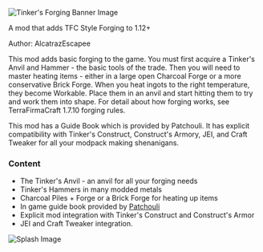 ![Tinker's Forging Banner Image](https://github.com/alcatrazEscapee/tinkers-forging/blob/1.12/src/main/resources/assets/banner.png?raw=true)

A mod that adds TFC Style Forging to 1.12+

Author: AlcatrazEscapee

This mod adds basic forging to the game. You must first acquire a Tinker's Anvil and Hammer - the basic tools of the trade. Then you will need to master heating items - either in a large open Charcoal Forge or a more conservative Brick Forge. When you heat ingots to the right temperature, they become Workable. Place them in an anvil and start hitting them to try and work them into shape. For detail about how forging works, see TerraFirmaCraft 1.7.10 forging rules.

This mod has a Guide Book which is provided by Patchouli. It has explicit compatibility with Tinker's Construct, Construct's Armory, JEI, and Craft Tweaker for all your modpack making shenanigans.

### Content

* The Tinker's Anvil - an anvil for all your forging needs
* Tinker's Hammers in many modded metals
* Charcoal Piles + Forge or a Brick Forge for heating up items
* In game guide book provided by [Patchouli](https://minecraft.curseforge.com/projects/patchouli)
* Explicit mod integration with Tinker's Construct and Construct's Armor
* JEI and Craft Tweaker integration.

![Splash Image](https://github.com/alcatrazEscapee/tinkers-forging/blob/1.12/src/main/resources/assets/splash.png?raw=true)
